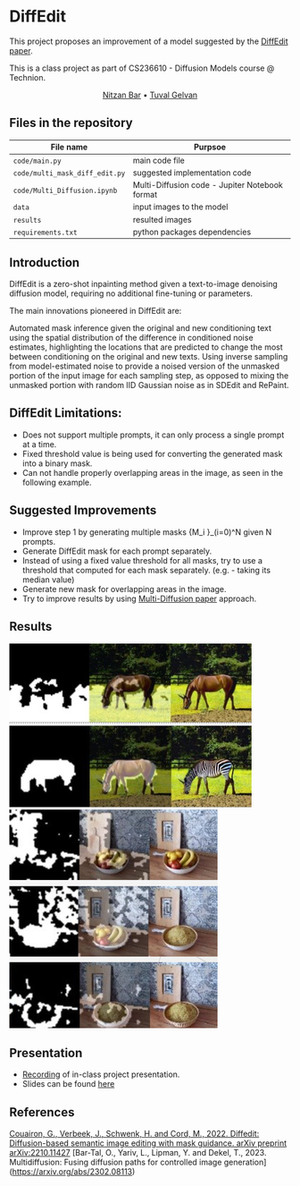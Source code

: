 # DiffEdit

This project proposes an improvement of a model suggested by the [DiffEdit paper](https://arxiv.org/pdf/2210.11427.pdf).

This is a class project as part of CS236610 - Diffusion Models course @ Technion.  

<p align="center">
    <a href="https://www.linkedin.com/in/nitzan-bar-9ab896146/">Nitzan Bar</a>  •  
    <a href="https://www.linkedin.com/in/tuval-gelvan-ab87b4136/">Tuval Gelvan</a>
</p>


## Files in the repository
|File name         | Purpsoe |
|----------------------|------|
|`code/main.py`| main code file|
|`code/multi_mask_diff_edit.py`| suggested implementation code|
|`code/Multi_Diffusion.ipynb`|  Multi-Diffusion code - Jupiter Notebook format|
|`data`|  input images to the model|
|`results`|  resulted images|
|`requirements.txt`|  python packages dependencies|


## Introduction
DiffEdit is a zero-shot inpainting method given a text-to-image denoising diffusion model, requiring no additional fine-tuning or parameters.

The main innovations pioneered in DiffEdit are:

Automated mask inference given the original and new conditioning text using the spatial distribution of the difference in conditioned noise estimates, highlighting the locations that are predicted to change the most between conditioning on the original and new texts.
Using inverse sampling from model-estimated noise to provide a noised version of the unmasked portion of the input image for each sampling step, as opposed to mixing the unmasked portion with random IID Gaussian noise as in SDEdit and RePaint.

## DiffEdit Limitations:​
- Does not support multiple prompts, it can only process a single prompt at a time.​
- Fixed threshold value is being used for converting the generated mask into a binary mask.​
- Can not handle properly overlapping areas in the image, as seen in the following example.​
​
## Suggested Improvements
- Improve step 1 by generating multiple masks {M_i }_(i=0)^N given N prompts.
- Generate DiffEdit mask for each prompt separately.
- Instead of using a fixed value threshold for all masks, try to use a threshold that computed for each mask separately. (e.g. - taking its median value)
- Generate new mask for overlapping areas in the image.
- Try to improve results by using [Multi-Diffusion paper](https://arxiv.org/abs/2302.08113) approach.

## Results
![alt text](https://github.com/Technion-Nitzan-Bar-Tuval-Gelvan/DiffEdit-Project/blob/main/figures/results1.png)
![alt text](https://github.com/Technion-Nitzan-Bar-Tuval-Gelvan/DiffEdit-Project/blob/main/figures/results2.png)


## Presentation
- [Recording](https://www.youtube.com/watch?v=zgE8nUYU-ng&t=3592s) of in-class project presentation.
- Slides can be found [here](https://github.com/Technion-Nitzan-Bar-Tuval-Gelvan/DiffEdit-Project/blob/main/diffusion_presentation_final_project.pptx)

## References
[Couairon, G., Verbeek, J., Schwenk, H. and Cord, M., 2022. Diffedit: Diffusion-based semantic image editing with mask guidance. arXiv preprint arXiv:2210.11427](https://arxiv.org/pdf/2210.11427.pdf)
[Bar-Tal, O., Yariv, L., Lipman, Y. and Dekel, T., 2023. Multidiffusion: Fusing diffusion paths for controlled image generation] (https://arxiv.org/abs/2302.08113)
